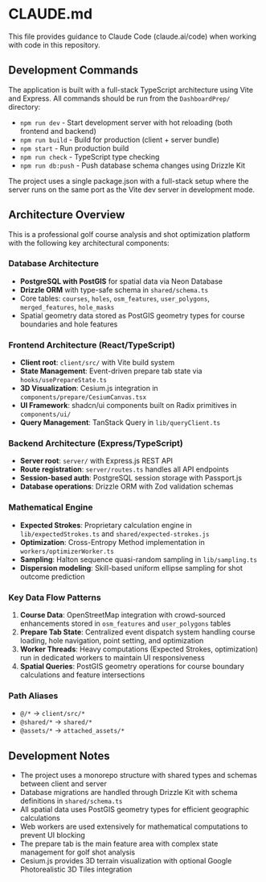 # CLAUDE.md

This file provides guidance to Claude Code (claude.ai/code) when working with code in this repository.

## Development Commands

The application is built with a full-stack TypeScript architecture using Vite and Express. All commands should be run from the `DashboardPrep/` directory:

- `npm run dev` - Start development server with hot reloading (both frontend and backend)
- `npm run build` - Build for production (client + server bundle)
- `npm start` - Run production build
- `npm run check` - TypeScript type checking
- `npm run db:push` - Push database schema changes using Drizzle Kit

The project uses a single package.json with a full-stack setup where the server runs on the same port as the Vite dev server in development mode.

## Architecture Overview

This is a professional golf course analysis and shot optimization platform with the following key architectural components:

### Database Architecture
- **PostgreSQL with PostGIS** for spatial data via Neon Database
- **Drizzle ORM** with type-safe schema in `shared/schema.ts`
- Core tables: `courses`, `holes`, `osm_features`, `user_polygons`, `merged_features`, `hole_masks`
- Spatial geometry data stored as PostGIS geometry types for course boundaries and hole features

### Frontend Architecture (React/TypeScript)
- **Client root**: `client/src/` with Vite build system
- **State Management**: Event-driven prepare tab state via `hooks/usePrepareState.ts`
- **3D Visualization**: Cesium.js integration in `components/prepare/CesiumCanvas.tsx`
- **UI Framework**: shadcn/ui components built on Radix primitives in `components/ui/`
- **Query Management**: TanStack Query in `lib/queryClient.ts`

### Backend Architecture (Express/TypeScript)
- **Server root**: `server/` with Express.js REST API
- **Route registration**: `server/routes.ts` handles all API endpoints
- **Session-based auth**: PostgreSQL session storage with Passport.js
- **Database operations**: Drizzle ORM with Zod validation schemas

### Mathematical Engine
- **Expected Strokes**: Proprietary calculation engine in `lib/expectedStrokes.ts` and `shared/expected-strokes.js`
- **Optimization**: Cross-Entropy Method implementation in `workers/optimizerWorker.ts`
- **Sampling**: Halton sequence quasi-random sampling in `lib/sampling.ts`
- **Dispersion modeling**: Skill-based uniform ellipse sampling for shot outcome prediction

### Key Data Flow Patterns
1. **Course Data**: OpenStreetMap integration with crowd-sourced enhancements stored in `osm_features` and `user_polygons` tables
2. **Prepare Tab State**: Centralized event dispatch system handling course loading, hole navigation, point setting, and optimization
3. **Worker Threads**: Heavy computations (Expected Strokes, optimization) run in dedicated workers to maintain UI responsiveness
4. **Spatial Queries**: PostGIS geometry operations for course boundary calculations and feature intersections

### Path Aliases
- `@/*` → `client/src/*`
- `@shared/*` → `shared/*`
- `@assets/*` → `attached_assets/*`

## Development Notes

- The project uses a monorepo structure with shared types and schemas between client and server
- Database migrations are handled through Drizzle Kit with schema definitions in `shared/schema.ts`
- All spatial data uses PostGIS geometry types for efficient geographic calculations
- Web workers are used extensively for mathematical computations to prevent UI blocking
- The prepare tab is the main feature area with complex state management for golf shot analysis
- Cesium.js provides 3D terrain visualization with optional Google Photorealistic 3D Tiles integration


